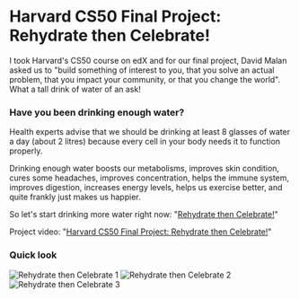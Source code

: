 # Harvard CS50 Final Project: Rehydrate then Celebrate!
I took Harvard's CS50 course on edX and for our final project, David Malan asked us to "build something of interest to you, that you solve an actual problem, that you impact your community, or that you change the world". What a tall drink of water of an ask!

### Have you been drinking enough water?

Health experts advise that we should be drinking at least 8 glasses of water a day (about 2 litres) because every cell in your body needs it to function properly.

Drinking enough water boosts our metabolisms, improves skin condition, cures some headaches, improves concentration, helps the immune system, improves digestion, increases energy levels, helps us exercise better, and quite frankly just makes us happier.

So let's start drinking more water right now: "[Rehydrate then Celebrate!](http://rehydratethencelebrate.pythonanywhere.com/)"

Project video: "[Harvard CS50 Final Project: Rehydrate then Celebrate!](https://youtu.be/D_Um1vzknyE/)"

### Quick look

![Rehydrate then Celebrate 1](http://imagizer.imageshack.us/v2/800x600q90/922/5BwbBy.png)
![Rehydrate then Celebrate 2](http://imagizer.imageshack.us/v2/800x600q90/924/zf1v5m.png)
![Rehydrate then Celebrate 3](http://imagizer.imageshack.us/v2/800x600q90/923/AK21qg.png)
